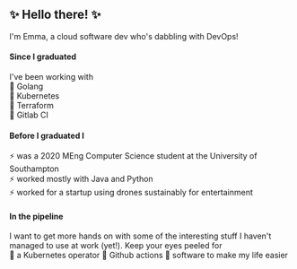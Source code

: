 
<!--### Hi there 👋

**emmakingston/emmakingston** is a ✨ _special_ ✨ repository because its `README.md` (this file) appears on your GitHub profile.

Here are some ideas to get you started:

- 🔭 I’m currently working on ...
- 🌱 I’m currently learning ...
- 👯 I’m looking to collaborate on ...
- 🤔 I’m looking for help with ...
- 💬 Ask me about ...
- 📫 How to reach me: ...
- 😄 Pronouns: ...
- ⚡ Fun fact: ...
-->

##  ✨ Hello there! ✨
I'm Emma, a cloud software dev who's dabbling with DevOps!

#### Since I graduated
I've been working with  
🌱 Golang  
🌱 Kubernetes  
🌱 Terraform  
:shushing_face: Gitlab CI

#### Before I graduated I
⚡ was a 2020 MEng Computer Science student at the University of Southampton  
⚡ worked mostly with Java and Python  
⚡ worked for a startup using drones sustainably for entertainment 


#### In the pipeline
I want to get more hands on with some of the interesting stuff I haven't managed to use at work (yet!). Keep your eyes peeled for  
:star2: a Kubernetes operator
:star2: Github actions 
:star2: software to make my life easier


